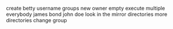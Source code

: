 create betty
username
groups
new owner
empty
execute
multiple
everybody
james bond
john doe
look in the mirror
directories
more directories
change group
